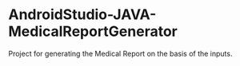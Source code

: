 # AndroidStudio-JAVA-MedicalReportGenerator

Project for generating the Medical Report on the basis of the inputs.